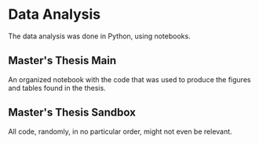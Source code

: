 # Data Analysis

The data analysis was done in Python, using notebooks.

## Master's Thesis Main

An organized notebook with the code that was used to produce the figures and tables found in the thesis.

## Master's Thesis Sandbox

All code, randomly, in no particular order, might not even be relevant.
